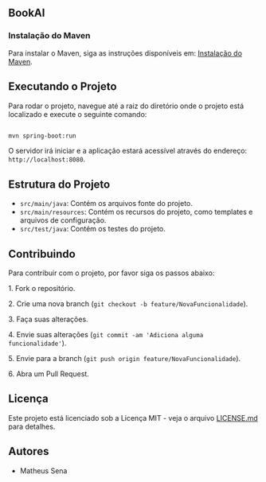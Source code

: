 ## BookAI

### Instalação do Maven

Para instalar o Maven, siga as instruções disponíveis em: [Instalação do Maven](https://maven.apache.org/install.html).

## Executando o Projeto

Para rodar o projeto, navegue até a raiz do diretório onde o projeto está localizado e execute o seguinte comando:

```bash

mvn spring-boot:run

```

O servidor irá iniciar e a aplicação estará acessível através do endereço: `http://localhost:8080`.

## Estrutura do Projeto

- `src/main/java`: Contém os arquivos fonte do projeto.
- `src/main/resources`: Contém os recursos do projeto, como templates e arquivos de configuração.
- `src/test/java`: Contém os testes do projeto.

## Contribuindo

Para contribuir com o projeto, por favor siga os passos abaixo:

1\. Fork o repositório.

2\. Crie uma nova branch (`git checkout -b feature/NovaFuncionalidade`).

3\. Faça suas alterações.

4\. Envie suas alterações (`git commit -am 'Adiciona alguma funcionalidade'`).

5\. Envie para a branch (`git push origin feature/NovaFuncionalidade`).

6\. Abra um Pull Request.

## Licença

Este projeto está licenciado sob a Licença MIT - veja o arquivo [LICENSE.md](LICENSE) para detalhes.

## Autores

- Matheus Sena
